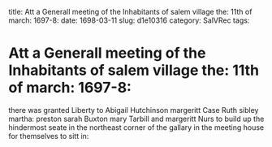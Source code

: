 title: Att a Generall meeting of the Inhabitants of salem village the: 11th of march: 1697-8:
date: 1698-03-11
slug: d1e10316
category: SalVRec
tags: 


<div markdown class="doc" id="d1e10316">


# Att a Generall meeting of the Inhabitants of salem village the: 11th of march: 1697-8: 

there was granted Liberty to Abigail Hutchinson margeritt Case Ruth sibley martha: preston sarah Buxton mary Tarbill and margeritt Nurs to build up the hindermost seate in the northeast corner of the gallary in the meeting house for themselves to sitt in:
</div>